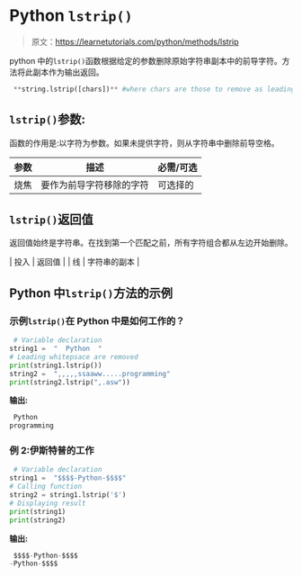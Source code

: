 # Python `lstrip()`

> 原文：<https://learnetutorials.com/python/methods/lstrip>

python 中的`lstrip()`函数根据给定的参数删除原始字符串副本中的前导字符。方法将此副本作为输出返回。

```py
 **string.lstrip([chars])** #where chars are those to remove as leading characters 

```

## `lstrip()`参数:

函数的作用是:以字符为参数。如果未提供字符，则从字符串中删除前导空格。

| 参数 | 描述 | 必需/可选 |
| --- | --- | --- |
| 烧焦 | 要作为前导字符移除的字符 | 可选择的 |

## `lstrip()`返回值

返回值始终是字符串。在找到第一个匹配之前，所有字符组合都从左边开始删除。

| 投入 | 返回值 |
| 线 | 字符串的副本 |

## Python 中`lstrip()`方法的示例

### 示例`lstrip()`在 Python 中是如何工作的？

```py
 # Variable declaration  
string1 =  "  Python  "  
# Leading whitepsace are removed
print(string1.lstrip()) 
string2 =  ",,,,,ssaaww.....programming" 
print(string2.lstrip(",.asw")) 

```

**输出:**

```py
 Python  
programming 
```

### 例 2:伊斯特普的工作

```py
 # Variable declaration  
string1 =  "$$$$-Python-$$$$"  
# Calling function  
string2 = string1.lstrip('$')  
# Displaying result  
print(string1)  
print(string2) 

```

**输出:**

```py
 $$$$-Python-$$$$
-Python-$$$$ 
```